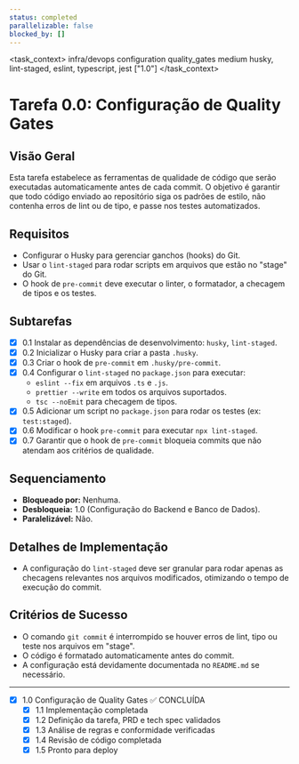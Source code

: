 ```yaml
---
status: completed
parallelizable: false
blocked_by: []
---
```


<task_context>
<domain>infra/devops</domain>
<type>configuration</type>
<scope>quality_gates</scope>
<complexity>medium</complexity>
<dependencies>husky, lint-staged, eslint, typescript, jest</dependencies>
<unblocks>["1.0"]</unblocks>
</task_context>

# Tarefa 0.0: Configuração de Quality Gates

## Visão Geral

Esta tarefa estabelece as ferramentas de qualidade de código que serão executadas automaticamente antes de cada commit. O objetivo é garantir que todo código enviado ao repositório siga os padrões de estilo, não contenha erros de lint ou de tipo, e passe nos testes automatizados.

## Requisitos

- Configurar o Husky para gerenciar ganchos (hooks) do Git.
- Usar o `lint-staged` para rodar scripts em arquivos que estão no "stage" do Git.
- O hook de `pre-commit` deve executar o linter, o formatador, a checagem de tipos e os testes.

## Subtarefas

- [x] 0.1 Instalar as dependências de desenvolvimento: `husky`, `lint-staged`.
- [x] 0.2 Inicializar o Husky para criar a pasta `.husky`.
- [x] 0.3 Criar o hook de `pre-commit` em `.husky/pre-commit`.
- [x] 0.4 Configurar o `lint-staged` no `package.json` para executar:
  - `eslint --fix` em arquivos `.ts` e `.js`.
  - `prettier --write` em todos os arquivos suportados.
  - `tsc --noEmit` para checagem de tipos.
- [x] 0.5 Adicionar um script no `package.json` para rodar os testes (ex: `test:staged`).
- [x] 0.6 Modificar o hook `pre-commit` para executar `npx lint-staged`.
- [x] 0.7 Garantir que o hook de `pre-commit` bloqueia commits que não atendam aos critérios de qualidade.

## Sequenciamento

- **Bloqueado por:** Nenhuma.
- **Desbloqueia:** 1.0 (Configuração do Backend e Banco de Dados).
- **Paralelizável:** Não.

## Detalhes de Implementação

- A configuração do `lint-staged` deve ser granular para rodar apenas as checagens relevantes nos arquivos modificados, otimizando o tempo de execução do commit.

## Critérios de Sucesso

- O comando `git commit` é interrompido se houver erros de lint, tipo ou teste nos arquivos em "stage".
- O código é formatado automaticamente antes do commit.
- A configuração está devidamente documentada no `README.md` se necessário.

---

- [x] 1.0 Configuração de Quality Gates ✅ CONCLUÍDA
  - [x] 1.1 Implementação completada
  - [x] 1.2 Definição da tarefa, PRD e tech spec validados
  - [x] 1.3 Análise de regras e conformidade verificadas
  - [x] 1.4 Revisão de código completada
  - [x] 1.5 Pronto para deploy
